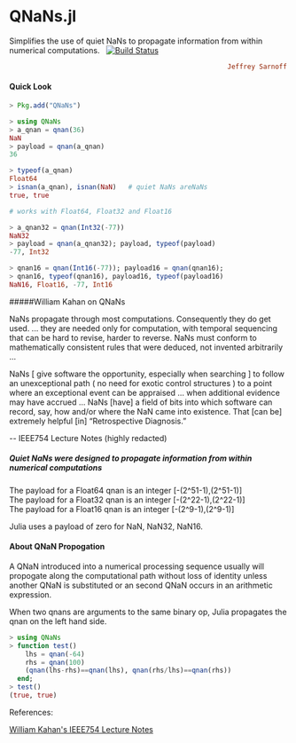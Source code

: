 # QNaNs.jl
Simplifies the use of quiet NaNs to propagate information from within numerical computations.&nbsp;&nbsp; [![Build Status](https://travis-ci.org/JeffreySarnoff/QNaNs.jl.svg?branch=master)](https://travis-ci.org/JeffreySarnoff/QNaNs.jl)
```ruby
                                                       Jeffrey Sarnoff © 2016-Mar-26 at New York
```

#### Quick Look

```julia
> Pkg.add("QNaNs")
```
```julia
> using QNaNs
> a_qnan = qnan(36)
NaN
> payload = qnan(a_qnan)
36

> typeof(a_qnan)
Float64
> isnan(a_qnan), isnan(NaN)   # quiet NaNs areNaNs
true, true

# works with Float64, Float32 and Float16

> a_qnan32 = qnan(Int32(-77))
NaN32
> payload = qnan(a_qnan32); payload, typeof(payload)
-77, Int32

> qnan16 = qnan(Int16(-77)); payload16 = qnan(qnan16);
> qnan16, typeof(qnan16), payload16, typeof(payload16)
NaN16, Float16, -77, Int16

```


#####William Kahan on QNaNs

NaNs propagate through most computations. Consequently they do get used. ... they are needed only for computation, with temporal sequencing that can be hard to revise, harder to reverse. NaNs must conform to mathematically consistent rules that were deduced, not invented arbitrarily ...

NaNs [ give software the opportunity, especially when searching ] to follow an unexceptional path ( no need for exotic control structures ) to a point where an exceptional event can be appraised ... when additional evidence may have accrued ...  NaNs [have] a field of bits into which software can record, say, how and/or where the NaN came into existence. That [can be] extremely helpful [in] “Retrospective Diagnosis.”

-- IEEE754 Lecture Notes (highly redacted)


##### Quiet NaNs were designed to propagate information from within numerical computations

The payload for a Float64 qnan is an integer [-(2^51-1),(2^51-1)]  
The payload for a Float32 qnan is an integer [-(2^22-1),(2^22-1)]  
The payload for a Float16 qnan is an integer [-(2^9-1),(2^9-1)]  

Julia uses a payload of zero for NaN, NaN32, NaN16.

#### About QNaN Propogation

A QNaN introduced into a numerical processing sequence usually will propogate along the computational path without loss of identity unless another QNaN is substituted or an second QNaN occurs in an arithmetic expression.

When two qnans are arguments to the same binary op, Julia propagates the qnan on the left hand side. 
```julia
> using QNaNs
> function test()
    lhs = qnan(-64)
    rhs = qnan(100)
    (qnan(lhs-rhs)==qnan(lhs), qnan(rhs/lhs)==qnan(rhs))
  end;
> test()
(true, true)
```


References:

[William Kahan's IEEE754 Lecture Notes](http://www.eecs.berkeley.edu/~wkahan/ieee754status/IEEE754.PDF)
